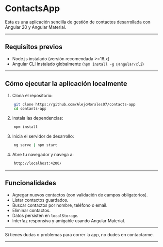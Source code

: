 # ContactsApp

Esta es una aplicación sencilla de gestión de contactos desarrollada con Angular 20 y Angular Material.

---

## Requisitos previos

- Node.js instalado (versión recomendada >=16.x)
- Angular CLI instalado globalmente (`npm install -g @angular/cli`)

---

## Cómo ejecutar la aplicación localmente

1. Clona el repositorio:

```bash
    git clone https://github.com/AlejoMorales07/contacts-app
    cd contants-app
```

2. Instala las dependencias:

```bash
    npm install
```

3. Inicia el servidor de desarrollo:

```bash
    ng serve | npm start
```

4. Abre tu navegador y navega a:

```bash
    http://localhost:4200/
```

---

## Funcionalidades

- Agregar nuevos contactos (con validación de campos obligatorios).
- Listar contactos guardados.
- Buscar contactos por nombre, teléfono o email.
- Eliminar contactos.
- Datos persisten en `localStorage`.
- Interfaz responsiva y amigable usando Angular Material.

---

Si tienes dudas o problemas para correr la app, no dudes en contactarme.

---
